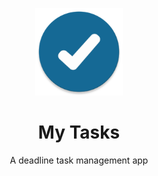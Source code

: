 <p align="center">
  <img src="./assets/icon.png" width="140px" />
</p>

<h1 align="center">My Tasks</h1>
<p align="center">A deadline task management app</p>